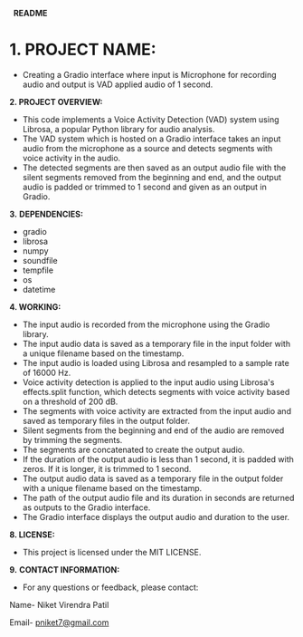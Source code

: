﻿` `**README**

# **1. PROJECT NAME:**
- Creating a Gradio interface where input is Microphone for recording audio and output is VAD applied audio of 1 second.

**2. PROJECT OVERVIEW:**

- This code implements a Voice Activity Detection (VAD) system using Librosa, a popular Python library for audio analysis.
- The VAD system which is hosted on a Gradio interface takes an input audio from the microphone as a source and detects segments with voice activity in the audio.
- The detected segments are then saved as an output audio file with the silent segments removed from the beginning and end, and the output audio is padded or trimmed to 1 second and given as an output in Gradio.

**3.** **DEPENDENCIES:**

- gradio
- librosa
- numpy
- soundfile
- tempfile
- os
- datetime

**4. WORKING:**

- The input audio is recorded from the microphone using the Gradio library.
- The input audio data is saved as a temporary file in the input folder with a unique filename based on the timestamp.
- The input audio is loaded using Librosa and resampled to a sample rate of 16000 Hz.
- Voice activity detection is applied to the input audio using Librosa's effects.split function, which detects segments with voice activity based on a threshold of 200 dB.
- The segments with voice activity are extracted from the input audio and saved as temporary files in the output folder.
- Silent segments from the beginning and end of the audio are removed by trimming the segments.
- The segments are concatenated to create the output audio.
- If the duration of the output audio is less than 1 second, it is padded with zeros. If it is longer, it is trimmed to 1 second.
- The output audio data is saved as a temporary file in the output folder with a unique filename based on the timestamp.
- The path of the output audio file and its duration in seconds are returned as outputs to the Gradio interface.
- The Gradio interface displays the output audio and duration to the user.

**8. LICENSE:**

- This project is licensed under the MIT LICENSE.

**9.** **CONTACT INFORMATION:**

- For any questions or feedback, please contact:

Name- Niket Virendra Patil

Email- pniket7@gmail.com



